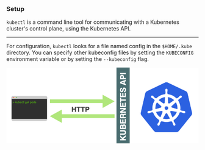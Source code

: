 
<br>

### Setup 

`kubectl` is a command line tool for communicating with a Kubernetes cluster's control plane, using the Kubernetes API.

<hr>

For configuration, `kubectl` looks for a file named config in the `$HOME/.kube` directory. You can specify other kubeconfig files by setting the `KUBECONFIG` environment variable or by setting the `--kubeconfig` flag.

![Scan results](./assets/kubectl.png)